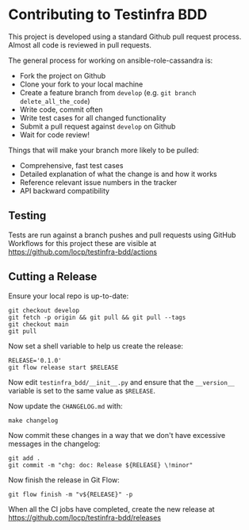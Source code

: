 # Contributing to Testinfra BDD

This project is developed using a standard Github pull request
process. Almost all code is reviewed in pull requests.

The general process for working on ansible-role-cassandra is:

- Fork the project on Github
- Clone your fork to your local machine
- Create a feature branch from `develop` (e.g.
  `git branch delete_all_the_code`)
- Write code, commit often
- Write test cases for all changed functionality
- Submit a pull request against `develop` on Github
- Wait for code review!

Things that will make your branch more likely to be pulled:

- Comprehensive, fast test cases
- Detailed explanation of what the change is and how it works
- Reference relevant issue numbers in the tracker
- API backward compatibility

## Testing

Tests are run against a branch pushes and pull requests using GitHub
Workflows for this project these are visible at
https://github.com/locp/testinfra-bdd/actions

## Cutting a Release

Ensure your local repo is up-to-date:
```shell
git checkout develop
git fetch -p origin && git pull && git pull --tags
git checkout main
git pull
```

Now set a shell variable to help us create the release:
```shell
RELEASE='0.1.0'
git flow release start $RELEASE
```

Now edit `testinfra_bdd/__init__.py` and ensure that the `__version__`
variable is set to the same value as `$RELEASE`.

Now update the `CHANGELOG.md` with:
```shell
make changelog
```

Now commit these changes in a way that we don't have excessive messages
in the changelog:
```shell
git add .
git commit -m "chg: doc: Release ${RELEASE} \!minor"
```

Now finish the release in Git Flow:
```shell
git flow finish -m "v${RELEASE}" -p
```

When all the CI jobs have completed, create the new release at
https://github.com/locp/testinfra-bdd/releases
